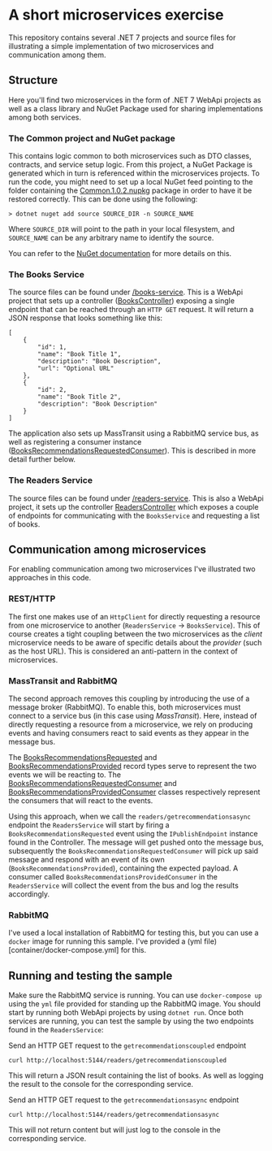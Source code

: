 # A short microservices exercise

This repository contains several .NET 7 projects and source files for illustrating a simple implementation of two microservices and communication among them.

## Structure

Here you'll find two microservices in the form of .NET 7 WebApi projects as well as a class library and NuGet Package used for sharing implementations among both services.

### The Common project and NuGet package

This contains logic common to both microservices such as DTO classes, contracts, and service setup logic. From this project, a NuGet Package is generated which in turn is referenced within the microservices projects. To run the code, you might need to set up a local NuGet feed pointing to the folder containing the [Common.1.0.2.nupkg](common/package-output) package in order to have it be restored correctly. This can be done using the following:

```
> dotnet nuget add source SOURCE_DIR -n SOURCE_NAME
```

Where `SOURCE_DIR` will point to the path in your local filesystem, and `SOURCE_NAME` can be any arbitrary name to identify the source.

You can refer to the [NuGet documentation](https://learn.microsoft.com/en-us/nuget/hosting-packages/local-feeds) for more details on this.

### The Books Service

The source files can be found under [/books-service](/books-service/src/BooksService/). This is a WebApi project that sets up a controller ([BooksController](books-service/src/BooksService/Controllers/BooksController.cs)) exposing a single endpoint that can be reached through an `HTTP GET` request. It will return a JSON response that looks something like this:

```
[
    {
        "id": 1,
        "name": "Book Title 1",
        "description": "Book Description",
        "url": "Optional URL"
    },
    {
        "id": 2,
        "name": "Book Title 2",
        "description": "Book Description"
    }
]
```
The application also sets up MassTransit using a RabbitMQ service bus, as well as registering a consumer instance ([BooksRecommendationsRequestedConsumer](books-service/src/BooksService/Consumers/BooksRecommendationsRequestedConsumer.cs)). This is described in more detail further below.

### The Readers Service

The source files can be found under [/readers-service](/books-service/src/ReadersService/). This is also a WebApi project, it sets up the controller [ReadersController](readers-service/src/ReadersService/Controllers/ReadersController.cs) which exposes a couple of endpoints for communicating with the `BooksService` and requesting a list of books.

## Communication among microservices

For enabling communication among two microservices I've illustrated two approaches in this code.

### REST/HTTP

The first one makes use of an `HttpClient` for directly requesting a resource from one microservice to another (`ReadersService` → `BooksService`). This of course creates a tight coupling between the two microservices as the _client_ microservice needs to be aware of specific details about the _provider_ (such as the host URL). This is considered an anti-pattern in the context of microservices.

### MassTransit and RabbitMQ

The second approach removes this coupling by introducing the use of a message broker (RabbitMQ). To enable this, both microservices must connect to a service bus (in this case using _MassTransit_). Here, instead of directly requesting a resource from a microservice, we rely on producing events and having consumers react to said events as they appear in the message bus.

The [BooksRecommendationsRequested](common/Contracts/Contracts.cs) and [BooksRecommendationsProvided](common/Contracts/Contracts.cs) record types serve to represent the two events we will be reacting to.
The [BooksRecommendationsRequestedConsumer](books-service/src/BooksService/Consumers/BooksRecommendationsRequestedConsumer.cs) and [BooksRecommendationsProvidedConsumer](readers-service/src/ReadersService/Consumers/BooksRecommendationsProvidedConsumer.cs) classes respectively represent the consumers that will react to the events.

Using this approach, when we call the `readers/getrecommendationsasync` endpoint the `ReadersService` will start by firing a `BooksRecommendationsRequested` event using the `IPublishEndpoint` instance found in the Controller. The message will get pushed onto the message bus, subsequently the `BooksRecommendationsRequestedConsumer` will pick up said message and respond with an event of its own (`BooksRecommendationsProvided`), containing the expected payload. A consumer called `BooksRecommendationsProvidedConsumer` in the `ReadersService` will collect the event from the bus and log the results accordingly.

### RabbitMQ

I've used a local installation of RabbitMQ for testing this, but you can use a `docker` image for running this sample. I've provided a (yml file)[container/docker-compose.yml] for this.

## Running and testing the sample

Make sure the RabbitMQ service is running. You can use `docker-compose up` using the `yml` file provided for standing up the RabbitMQ image.
You should start by running both WebApi projects by using `dotnet run`. Once both services are running, you can test the sample by using the two endpoints found in the `ReadersService`:

Send an HTTP GET request to the `getrecommendationscoupled` endpoint
```
curl http://localhost:5144/readers/getrecommendationscoupled
```
This will return a JSON result containing the list of books. As well as logging the result to the console for the corresponding service.

Send an HTTP GET request to the `getrecommendationsasync` endpoint

```
curl http://localhost:5144/readers/getrecommendationsasync
```
This will not return content but will just log to the console in the corresponding service.

